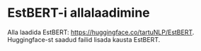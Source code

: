 # EstBERT-i allalaadimine
Alla laadida EstBERT: https://huggingface.co/tartuNLP/EstBERT.  
Huggingface-st saadud failid lisada kausta EstBERT.
